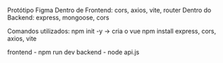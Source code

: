 Protótipo Figma
Dentro de Frontend: cors, axios, vite, router
Dentro do Backend: express, mongoose, cors

Comandos utilizados:
npm init -y -> cria o vue
npm install express, cors, axios, vite

frontend - npm run dev
backend - node api.js
